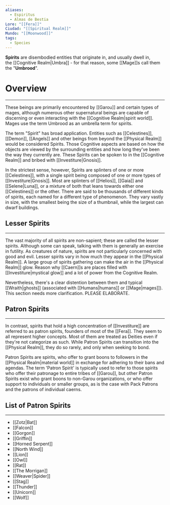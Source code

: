 ```yaml
---
aliases:
  - Espiritus
  - Almas de Bestia
Lore: "[[Fera]]"
Ciudad: "[[Spiritual Realm]]"
Mundo: "[[Moonwood]]"
tags:
  - Species
---
```

**Spirits** are disembodied entities that originate in, and usually dwell in, the [[Cognitive Realm|Umbra]] - for that reason, some [[Mage]]s call them the "**Umbrood**".
# Overview
---
These beings are primarily encountered by [[Garou]] and certain types of mages, although numerous other supernatural beings are capable of discerning or even interacting with the [[Cognitive Realm|spirit world]]. Mages use the term Umbrood as an umbrella term for spirits.

The term "Spirit" has broad application. Entities such as [[Celestines]], [[Demon]], [[Angels]] and other beings from beyond the [[Physical Realm]] would be considered Spirits. Those Cognitive aspects are based on how the objects are viewed by the surrounding entities and how long they've been the way they currently are. These Spirits can be spoken to in the [[Cognitive Realm]] and bribed with [[Investiture|Gnosis]].

In the strictest sense, however, Spirits are splinters of one or more [[Celestines]], with a single spirit being composed of one or more types of [[Investiture|Gnosis]]. Most are splinters of  [[Helios]], [[Gaia]] and [[Selene|Luna]], or a mixture of both that leans towards either one [[Celestines]] or the other. There are said to be thousands of different kinds of spirits, each named for a different type of phenomenon. They vary vastly in size, with the smallest being the size of a thumbnail, while the largest can dwarf buildings.
## Lesser Spirits
---
The vast majority of all spirits are non-sapient; these are called the lesser spirits. Although some can speak, talking with them is generally an exercise in futility.  As creatures of nature, spirits are not particularly concerned with good and evil. Lesser spirits vary in how much they appear in the [[Physical Realm]]. A large group of spirits gathering can make the air in the [[Physical Realm]] glow. Reason why [[Caern]]s are places filled with [[Investiture|mystical glow]] and a lot of power from the Cognitive Realm. 

Nevertheless, there's a clear distention between them and typical [[Wraith|ghosts]] (associated with [[Humans|humans]] or [[Mage|mages]]). This section needs more clarification. PLEASE ELABORATE. 
## Patron Spirits
---
In contrast, spirits that hold a high concentration of [[Investiture]] are referred to as patron spirits, founders of most of the [[Fera]]. They seem to all represent higher concepts. Most of them are treated as Deities even if they're not categorize as such. While Patron Spirits can transition into the [[Physical Realm]], they do so rarely, and only when seeking to bond.

Patron Spirits are spirits, who offer to grant boons to followers in the [[Physical Realm|material world]] in exchange for adhering to their bans and agendas. The term 'Patron Spirit' is typically used to refer to those spirits who offer their patronage to entire tribes of [[Garou]], but other Patron Spirits exist who grant boons to non-Garou organizations, or who offer support to individuals or smaller groups, as is the case with Pack Patrons and the patrons of individual caerns.
## List of Patron Spirits
---
- [[Zotz|Bat]]
- [[Falcon]]
- [[Gorgon]]
- [[Griffin]]
- [[Horned Serpent]]
- [[North Wind]]
- [[Lion]]
- [[Owl]]
- [[Rat]]
- [[The Morrigan]]
- [[Weaver|Spider]]
- [[Stag]]
- [[Thunder]]
- [[Unicorn]]
- [[Wolf]]